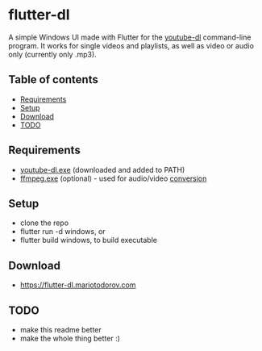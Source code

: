 # flutter-dl
A simple Windows UI made with Flutter for the [youtube-dl](https://github.com/ytdl-org/youtube-dl) command-line program.
It works for single videos and playlists, as well as video or audio only (currently only .mp3).

## Table of contents
* [Requirements](#requirements)
* [Setup](#setup)
* [Download](#download)
* [TODO](#todo)

## Requirements
* [youtube-dl.exe](https://github.com/ytdl-org/youtube-dl#installation) (downloaded and added to PATH)
* [ffmpeg.exe](https://www.ffmpeg.org) (optional) - used for audio/video [conversion](https://github.com/ytdl-org/youtube-dl#do-i-need-any-other-programs)
	
## Setup
* clone the repo
* flutter run -d windows, or
* flutter build windows, to build executable
	
## Download
* https://flutter-dl.mariotodorov.com

## TODO
* make this readme better
* make the whole thing better :)
